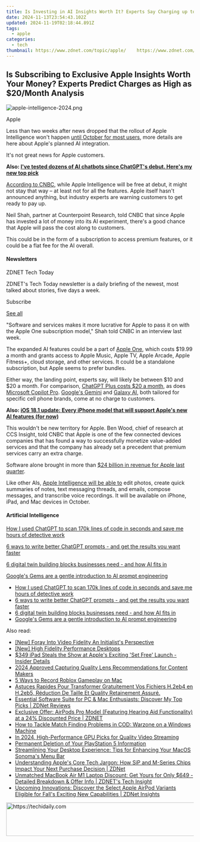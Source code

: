 ```yaml
---
title: Is Investing in AI Insights Worth It? Experts Say Charging up to $20/Month Could Be Profitable - ZDNet
date: 2024-11-13T23:54:43.102Z
updated: 2024-11-19T02:18:44.891Z
tags:
  - apple
categories:
  - tech
thumbnail: https://www.zdnet.com/topic/apple/    https://www.zdnet.com/a/img/resize/62b55bdfed48ecb539e48069a33ac253b534ef1c/2024/06/11/353599f3-d651-40a3-80c5-f71fc9621425/apple-intelligence-2024.png?width=170&height=96&fit=crop&format=pjpg&auto=webp
---
```


## Is Subscribing to Exclusive Apple Insights Worth Your Money? Experts Predict Charges as High as $20/Month  Analysis

![apple-intelligence-2024.png](https://www.zdnet.com/a/img/resize/1bc06a84f4614211e75d36ecadc2174d80c29ea5/2024/06/11/353599f3-d651-40a3-80c5-f71fc9621425/apple-intelligence-2024.png?auto=webp&width=1280)

Apple

Less than two weeks after news dropped that the rollout of Apple Intelligence won't happen [until October for most users](https://www.zdnet.com/article/apple-reportedly-delays-the-first-apple-intelligence-features-until-october/), more details are here about Apple's planned AI integration.

It's not great news for Apple customers.

**Also: [I've tested dozens of AI chatbots since ChatGPT's debut. Here's my new top pick](https://www.zdnet.com/article/best-ai-chatbot/)**

[According to CNBC](https://www.cnbc.com/2024/08/08/apple-could-charge-20-for-some-apple-intelligence-features-analysts.html), while Apple Intelligence will be free at debut, it might not stay that way – at least not for all the features. Apple itself hasn't announced anything, but industry experts are warning customers to get ready to pay up.

Neil Shah, partner at Counterpoint Research, told CNBC that since Apple has invested a lot of money into its AI experiment, there's a good chance that Apple will pass the cost along to customers.

This could be in the form of a subscription to access premium features, or it could be a flat fee for the AI overall.

#### Newsletters

ZDNET Tech Today

ZDNET's Tech Today newsletter is a daily briefing of the newest, most talked about stories, five days a week.

 Subscribe

[See all](https://www.zdnet.com/newsletters/)

"Software and services makes it more lucrative for Apple to pass it on with the Apple One subscription model," Shah told CNBC in an interview last week.

The expanded AI features could be a part of [Apple One](https://www.zdnet.com/article/apple-one-plans-pricing-cost-features-release-date-how-to-sign-up-join/), which costs $19.99 a month and grants access to Apple Music, Apple TV, Apple Arcade, Apple Fitness+, cloud storage, and other services. It could be a standalone subscription, but Apple seems to prefer bundles.

Either way, the landing point, experts say, will likely be between $10 and $20 a month. For comparison, [ChatGPT Plus costs $20 a month](https://www.zdnet.com/article/how-to-subscribe-to-chatgpt-plus-and-why/), as does [Microsoft Copilot Pro](https://www.zdnet.com/article/microsoft-copilot-vs-copilot-pro-is-the-subscription-fee-worth-it/). [Google's Gemini](https://www.zdnet.com/article/what-is-google-gemini/) and [Galaxy AI](https://www.zdnet.com/article/galaxy-ai-is-coming-to-mid-range-samsung-phones-these-models-will-get-it-first/), both tailored for specific cell phone brands, come at no charge to customers. 

**Also: [iOS 18.1 update: Every iPhone model that will support Apple's new AI features (for now)](https://www.zdnet.com/article/ios-18-1-update-every-iphone-model-that-will-support-apples-new-ai-features-for-now/)**

This wouldn't be new territory for Apple. Ben Wood, chief of research at CCS Insight, told CNBC that Apple is one of the few connected devices companies that has found a way to successfully monetize value-added services and that the company has already set a precedent that premium services carry an extra charge.

Software alone brought in more than [$24 billion in revenue for Apple last quarter](https://www.cnbc.com/2024/08/01/apple-aapl-earnings-report-q3-2024.html).

Like other AIs, [Apple Intelligence will be able to](https://www.zdnet.com/article/what-is-apple-intelligence-everything-to-know-about-ai-features-coming-to-iphones-macs-and-ipads/) edit photos, create quick summaries of notes, text messaging threads, and emails, compose messages, and transcribe voice recordings. It will be available on iPhone, iPad, and Mac devices in October.

#### Artificial Intelligence

[How I used ChatGPT to scan 170k lines of code in seconds and save me hours of detective work](https://www.zdnet.com/article/how-chatgpt-scanned-170k-lines-of-code-in-seconds-and-saved-me-hours-of-work/ "How I used ChatGPT to scan 170k lines of code in seconds and save me hours of detective work")

[6 ways to write better ChatGPT prompts - and get the results you want faster](https://www.zdnet.com/article/6-ways-to-write-better-chatgpt-prompts-and-get-the-results-you-want-faster/ "6 ways to write better ChatGPT prompts - and get the results you want faster")

[6 digital twin building blocks businesses need - and how AI fits in](https://www.zdnet.com/article/6-digital-twin-building-blocks-businesses-need-and-how-ai-fits-in/ "6 digital twin building blocks businesses need - and how AI fits in")

[Google's Gems are a gentle introduction to AI prompt engineering](https://www.zdnet.com/article/googles-gems-are-a-gentle-introduction-to-ai-prompt-engineering/ "Google's Gems are a gentle introduction to AI prompt engineering")

* [How I used ChatGPT to scan 170k lines of code in seconds and save me hours of detective work](https://www.zdnet.com/article/how-chatgpt-scanned-170k-lines-of-code-in-seconds-and-saved-me-hours-of-work/ "How I used ChatGPT to scan 170k lines of code in seconds and save me hours of detective work")
* [6 ways to write better ChatGPT prompts - and get the results you want faster](https://www.zdnet.com/article/6-ways-to-write-better-chatgpt-prompts-and-get-the-results-you-want-faster/ "6 ways to write better ChatGPT prompts - and get the results you want faster")
* [6 digital twin building blocks businesses need - and how AI fits in](https://www.zdnet.com/article/6-digital-twin-building-blocks-businesses-need-and-how-ai-fits-in/ "6 digital twin building blocks businesses need - and how AI fits in")
* [Google's Gems are a gentle introduction to AI prompt engineering](https://www.zdnet.com/article/googles-gems-are-a-gentle-introduction-to-ai-prompt-engineering/ "Google's Gems are a gentle introduction to AI prompt engineering")

<ins class="adsbygoogle"
     style="display:block"
     data-ad-format="autorelaxed"
     data-ad-client="ca-pub-7571918770474297"
     data-ad-slot="1223367746"></ins>

<ins class="adsbygoogle"
     style="display:block"
     data-ad-client="ca-pub-7571918770474297"
     data-ad-slot="8358498916"
     data-ad-format="auto"
     data-full-width-responsive="true"></ins>

<span class="atpl-alsoreadstyle">Also read:</span>
<div><ul>
<li><a href="https://some-knowledge.techidaily.com/new-foray-into-video-fidelity-an-initialists-perspective/"><u>[New] Foray Into Video Fidelity An Initialist's Perspective</u></a></li>
<li><a href="https://fox-friendly.techidaily.com/new-high-fidelity-performance-desktops/"><u>[New] High Fidelity Performance Desktops</u></a></li>
<li><a href="https://tech-haven.techidaily.com/349-ipad-steals-the-show-at-apples-exciting-set-free-launch-insider-details/"><u>$349 iPad Steals the Show at Apple's Exciting 'Set Free' Launch - Insider Details</u></a></li>
<li><a href="https://youtube-webster.techidaily.com/approved-capturing-quality-lens-recommendations-for-content-makers/"><u>2024 Approved Capturing Quality Lens Recommendations for Content Makers</u></a></li>
<li><a href="https://screen-capture.techidaily.com/5-ways-to-record-roblox-gameplay-on-mac/"><u>5 Ways to Record Roblox Gameplay on Mac</u></a></li>
<li><a href="https://some-approaches.techidaily.com/astuces-rapides-pour-transformer-gratuitement-vos-fichiers-h2eb4-en-h2eb5-reduction-de-taille-et-quality-retainement-assure/"><u>Astuces Rapides Pour Transformer Gratuitement Vos Fichiers H.2eb4 en H.2eb5, Réduction De Taille Et Quality Retainement Assuré.</u></a></li>
<li><a href="https://tech-haven.techidaily.com/essential-software-suite-for-pc-and-mac-enthusiasts-discover-my-top-picks-zdnet-reviews/"><u>Essential Software Suite for PC & Mac Enthusiasts: Discover My Top Picks | ZDNet Reviews</u></a></li>
<li><a href="https://tech-haven.techidaily.com/exclusive-offer-airpods-pro-model-featuring-hearing-aid-functionality-at-a-24-discounted-price-zdnet/"><u>Exclusive Offer: AirPods Pro Model (Featuring Hearing Aid Functionality) at a 24% Discounted Price | ZDNET</u></a></li>
<li><a href="https://win-solutions.techidaily.com/how-to-tackle-match-finding-problems-in-cod-warzone-on-a-windows-machine/"><u>How to Tackle Match Finding Problems in COD: Warzone on a Windows Machine</u></a></li>
<li><a href="https://youtube-web.techidaily.com/24-high-performance-gpu-picks-for-quality-video-streaming/"><u>In 2024, High-Performance GPU Picks for Quality Video Streaming</u></a></li>
<li><a href="https://games-able.techidaily.com/permanent-deletion-of-your-playstation-5-information/"><u>Permanent Deletion of Your PlayStation 5 Information</u></a></li>
<li><a href="https://tech-haven.techidaily.com/streamlining-your-desktop-experience-tips-for-enhancing-your-macos-sonomas-menu-bar/"><u>Streamlining Your Desktop Experience: Tips for Enhancing Your MacOS Sonoma's Menu Bar</u></a></li>
<li><a href="https://tech-haven.techidaily.com/understanding-apples-core-tech-jargon-how-sip-and-m-series-chips-impact-your-next-purchase-decision-zdnet/"><u>Understanding Apple's Core Tech Jargon: How SiP and M-Series Chips Impact Your Next Purchase Decision | ZDNet</u></a></li>
<li><a href="https://tech-haven.techidaily.com/unmatched-macbook-air-m1-laptop-discount-get-yours-for-only-649-detailed-breakdown-and-offer-info-zdnets-tech-insight/"><u>Unmatched MacBook Air M1 Laptop Discount: Get Yours for Only $649 - Detailed Breakdown & Offer Info | ZDNET's Tech Insight</u></a></li>
<li><a href="https://tech-haven.techidaily.com/upcoming-innovations-discover-the-select-apple-airpod-variants-eligible-for-falls-exciting-new-capabilities-zdnet-insights/"><u>Upcoming Innovations: Discover the Select Apple AirPod Variants Eligible for Fall's Exciting New Capabilities | ZDNet Insights</u></a></li>
</ul></div>

<!-- affiliate ads begin -->
<a href="https://appsumo.8odi.net/c/5597632/2043856/7443" target="_top" id="2043856">
  <img src="//a.impactradius-go.com/display-ad/7443-2043856" border="0" alt="https://techidaily.com" width="728" height="90"/>
</a>
<img height="0" width="0" src="https://appsumo.8odi.net/i/5597632/2043856/7443" style="position:absolute;visibility:hidden;" border="0" />
<!-- affiliate ads end -->

